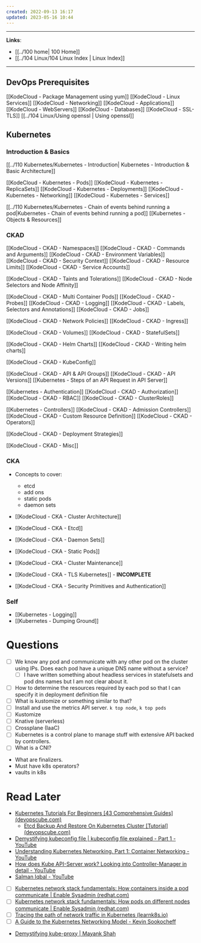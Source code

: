 ```yaml
---
created: 2022-09-13 16:17
updated: 2023-05-16 10:44
---
```

---
**Links**: 
- [[../100 home| 100 Home]]
- [[../104 Linux/104 Linux Index | Linux Index]]

---
## DevOps Prerequisites 
[[KodeCloud - Package Management using yum]]
[[KodeCloud - Linux Services]]
[[KodeCloud - Networking]]
[[KodeCloud - Applications]]
[[KodeCloud - WebServers]]
[[KodeCloud - Databases]]
[[KodeCloud - SSL-TLS]]
[[../104 Linux/Using openssl | Using openssl]]

## Kubernetes

### Introduction & Basics
[[../110 Kubernetes/Kubernetes - Introduction| Kubernetes - Introduction & Basic Architecture]]

[[KodeCloud - Kubernetes - Pods]]
[[KodeCloud - Kubernetes - ReplicaSets]]
[[KodeCloud - Kubernetes - Deployments]]
[[KodeCloud - Kubernetes - Networking]]
[[KodeCloud - Kubernetes - Services]]

[[../110 Kubernetes/Kubernetes - Chain of events behind running a pod|Kubernetes - Chain of events behind running a pod]]
[[Kubernetes - Objects & Resources]]

### CKAD
[[KodeCloud - CKAD - Namespaces]]
[[KodeCloud - CKAD - Commands and Arguments]]
[[KodeCloud - CKAD - Environment Variables]]
[[KodeCloud - CKAD - Security Context]]
[[KodeCloud - CKAD - Resource Limits]]
[[KodeCloud - CKAD - Service Accounts]]

[[KodeCloud - CKAD - Taints and Tolerations]]
[[KodeCloud - CKAD - Node Selectors and Node Affinity]]

[[KodeCloud - CKAD - Multi Container Pods]]
[[KodeCloud - CKAD - Probes]]
[[KodeCloud - CKAD - Logging]]
[[KodeCloud - CKAD - Labels, Selectors and Annotations]]
[[KodeCloud - CKAD - Jobs]]

[[KodeCloud - CKAD - Network Policies]]
[[KodeCloud - CKAD - Ingress]]

[[KodeCloud - CKAD - Volumes]]
[[KodeCloud - CKAD - StatefulSets]]

[[KodeCloud - CKAD - Helm Charts]]
[[KodeCloud - CKAD - Writing helm charts]]

[[KodeCloud - CKAD - KubeConfig]]

[[KodeCloud - CKAD - API & API Groups]]
[[KodeCloud - CKAD - API Versions]]
[[Kubernetes - Steps of an API Request in API Server]]

[[Kubernetes - Authentication]]
[[KodeCloud - CKAD - Authorization]]
[[KodeCloud - CKAD - RBAC]]
[[KodeCloud - CKAD - ClusterRoles]]

[[Kubernetes - Controllers]]
[[KodeCloud - CKAD - Admission Controllers]]
[[KodeCloud - CKAD - Custom Resource Definition]]
[[KodeCloud - CKAD - Operators]]

[[KodeCloud - CKAD - Deployment Strategies]]

[[KodeCloud - CKAD - Misc]]

### CKA
- Concepts to cover: 
	- etcd
	- add ons
	- static pods
	- daemon sets
 
- [[KodeCloud - CKA - Cluster Architecture]]

- [[KodeCloud - CKA - Etcd]]


- [[KodeCloud - CKA - Daemon Sets]]

- [[KodeCloud - CKA - Static Pods]]


- [[KodeCloud - CKA - Cluster Maintenance]]
- [[KodeCloud - CKA - TLS Kubernetes]] - **INCOMPLETE**

- [[KodeCloud - CKA - Security Primitives and Authentication]]

### Self
- [[Kubernetes - Logging]]
- [[Kubernetes - Dumping Ground]]

# Questions
- [ ] We know any pod and communicate with any other pod on the cluster using IPs. Does each pod have a unique DNS name without a service? 
	- [ ] I have written something about headless services in statefulsets and pod dns names but I am not clear about it.
- [ ] How to determine the resources required by each pod so that I can specify it in deployment definition file
- [ ] What is kustomize or something similar to that?
- [ ] Install and use the metrics API server. `k top node`, `k top pods`
- [ ] Kustomize
- [ ] Knative (serverless)
- [ ] Crossplane (IaaC)
- [ ] Kubernetes is a control plane to manage stuff with extensive API backed by controllers.
- [ ] What is a CNI?
- What are finalizers.
- Must have k8s operators?
- vaults in k8s

# Read Later
- [Kubernetes Tutorials For Beginners [43 Comprehensive Guides] (devopscube.com)](https://devopscube.com/kubernetes-tutorials-beginners/)
	- [Etcd Backup And Restore On Kubernetes Cluster [Tutorial] (devopscube.com)](https://devopscube.com/backup-etcd-restore-kubernetes/)
- [Demystifying kubeconfig file | kubeconfig file explained - Part 1 - YouTube](https://www.youtube.com/watch?v=Q74gSxeO4cI)
- [Understanding Kubernetes Networking. Part 1: Container Networking - YouTube](https://www.youtube.com/watch?v=B6FsWNUnRo0)
- [How does Kube API-Server work? Looking into Controller-Manager in detail - YouTube](https://www.youtube.com/watch?v=mOE1O3dQiUY)
- [Salman Iqbal - YouTube](https://www.youtube.com/@SoulmanIqbal/videos)
- [ ] [Kubernetes network stack fundamentals: How containers inside a pod communicate | Enable Sysadmin (redhat.com)](https://www.redhat.com/sysadmin/kubernetes-pod-network-communications)
- [ ] [Kubernetes network stack fundamentals: How pods on different nodes communicate | Enable Sysadmin (redhat.com)](https://www.redhat.com/sysadmin/kubernetes-pods-communicate-nodes)
- [ ] [Tracing the path of network traffic in Kubernetes (learnk8s.io)](https://learnk8s.io/kubernetes-network-packets)
- [ ] [A Guide to the Kubernetes Networking Model - Kevin Sookocheff](https://sookocheff.com/post/kubernetes/understanding-kubernetes-networking-model/)
- [Demystifying kube-proxy | Mayank Shah](https://mayankshah.dev/blog/demystifying-kube-proxy/#extra-reading)